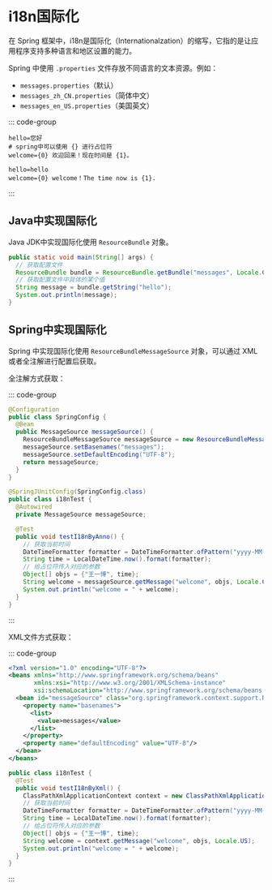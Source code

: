 # i18n国际化

在 Spring 框架中，i18n是国际化（Internationalzation）的缩写，它指的是让应用程序支持多种语言和地区设置的能力。



Spring 中使用 `.properties` 文件存放不同语言的文本资源。例如：

- `messages.properties`（默认）
- `messages_zh_CN.properties`（简体中文）
- `messages_en_US.properties`（美国英文）

::: code-group

```properties [messages_zh_CN]
hello=您好
# spring中可以使用 {} 进行占位符
welcome={0} 欢迎回来！现在时间是 {1}。
```

```properties [messages_en_US]
hello=hello
welcome={0} welcome！The time now is {1}.
```

:::



## Java中实现国际化

Java JDK中实现国际化使用 `ResourceBundle` 对象。

```java
public static void main(String[] args) {
  // 获取配置文件
  ResourceBundle bundle = ResourceBundle.getBundle("messages", Locale.CHINA); // 或者 Locale.US
  // 获取配置文件中具体的某个值
  String message = bundle.getString("hello");
  System.out.println(message);
}
```



## Spring中实现国际化

Spring 中实现国际化使用 `ResourceBundleMessageSource` 对象，可以通过 XML或者全注解进行配置后获取。

全注解方式获取：

::: code-group

```java [SpringConfig] {5}
@Configuration
public class SpringConfig {
  @Bean
  public MessageSource messageSource() {
    ResourceBundleMessageSource messageSource = new ResourceBundleMessageSource();
    messageSource.setBasenames("messages");
    messageSource.setDefaultEncoding("UTF-8");
    return messageSource;
  }
}
```

```java [i18nTest] {13}
@SpringJUnitConfig(SpringConfig.class)
public class i18nTest {
  @Autowired
  private MessageSource messageSource;

  @Test
  public void testI18nByAnno() {
    // 获取当前时间
    DateTimeFormatter formatter = DateTimeFormatter.ofPattern("yyyy-MM-dd HH:mm:ss");
    String time = LocalDateTime.now().format(formatter);
    // 给占位符传入对应的参数
    Object[] objs = {"王一博", time};
    String welcome = messageSource.getMessage("welcome", objs, Locale.CHINA);// 或者 Locale.US
    System.out.println("welcome = " + welcome);
  }
}
```

:::



XML文件方式获取：

::: code-group

```xml  [bean.xml] {5}
<?xml version="1.0" encoding="UTF-8"?>
<beans xmlns="http://www.springframework.org/schema/beans"
       xmlns:xsi="http://www.w3.org/2001/XMLSchema-instance"
       xsi:schemaLocation="http://www.springframework.org/schema/beans http://www.springframework.org/schema/beans/spring-beans.xsd">
  <bean id="messageSource" class="org.springframework.context.support.ResourceBundleMessageSource">
    <property name="basenames">
      <list>
        <value>messages</value>
      </list>
    </property>
    <property name="defaultEncoding" value="UTF-8"/>
  </bean>
</beans>
```

```java [i18nTest] {10}
public class i18nTest {
  @Test
  public void testI18nByXml() {
    ClassPathXmlApplicationContext context = new ClassPathXmlApplicationContext("bean.xml");
    // 获取当前时间
    DateTimeFormatter formatter = DateTimeFormatter.ofPattern("yyyy-MM-dd HH:mm:ss");
    String time = LocalDateTime.now().format(formatter);
    // 给占位符传入对应的参数
    Object[] objs = {"王一博", time};
    String welcome = context.getMessage("welcome", objs, Locale.US);
    System.out.println("welcome = " + welcome);
  }
}
```

:::
